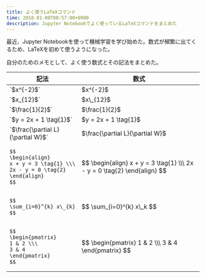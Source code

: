 ```yaml
---
title: よく使うLaTeXコマンド
time: 2018-01-08T08:57:00+0900
description: Jupyter Notebookでよく使っているLaTeXコマンドをまとめた
---
```


最近、Jupyter Notebookを使って機械学習を学び始めた。数式が頻繁に出てくるため、LaTeXを初めて使うようになった。

自分のためのメモとして、よく使う数式とその記法をまとめた。

<table>
  <thead>
    <tr>
      <th>記法</th>
      <th>数式</th>
    </tr>
  </thead>
  <tbody>
    <tr>
      <td>`$x^{-2}$`</td>
      <td>$x^{-2}$</td>
    </tr>
    <tr>
      <td>`$x_{12}$`</td>
      <td>$x\_{12}$</td>
    </tr>
    <tr>
      <td>`$\frac{1}{2}$`</td>
      <td>$\frac{1}{2}$</td>
    </tr>
    <tr>
      <td>`$y = 2x + 1 \tag{1}$`</td>
      <td>$y = 2x + 1 \tag{1}$</td>
    </tr>
    <tr>
      <td>`$\frac{\partial L}{\partial W}$`</td>
      <td>$\frac{\partial L}{\partial W}$</td>
    </tr>
    <tr>
      <td><pre><code>$$
\begin{align}
x + y = 3 \tag{1} \\\
2x - y = 0 \tag{2}
\end{align}
$$</code></pre></td>
      <td>$$
\begin{align}
x + y = 3 \tag{1} \\\
2x - y = 0 \tag{2}
\end{align}
$$</td>
    </tr>
    <tr>
      <td><pre><code>$$
\sum_{i=0}^{k} x\_{k}
$$</code></pre></td>
      <td>$$
\sum_{i=0}^{k} x\_k
$$</td>
    </tr>
    <tr>
      <td><pre><code>$$
\begin{pmatrix}
1 & 2 \\\
3 & 4
\end{pmatrix}
$$</code></pre></td>
      <td>$$
\begin{pmatrix}
1 & 2 \\\
3 & 4
\end{pmatrix}
$$</td>
    </tr>
  </tbody>
</table>
